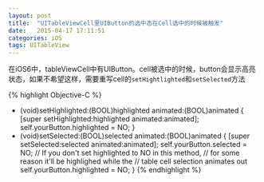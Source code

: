 ```yaml
---
layout: post
title:  "UITableViewCell里UIButton的选中态在Cell选中的时候被触发"
date:   2015-04-17 17:11:51
categories: iOS
tags: UITableView
---
```


在iOS6中，tableViewCell中有UIButton。cell被选中的时候，button会显示高亮状态，如果不希望这样，需要重写cell的`setHightlighted`和`setSelected`方法

{% highlight Objective-C %}
- (void)setHighlighted:(BOOL)highlighted animated:(BOOL)animated {
    [super setHighlighted:highlighted animated:animated];
    self.yourButton.highlighted = NO;
}
- (void)setSelected:(BOOL)selected animated:(BOOL)animated {
    [super setSelected:selected animated:animated];
    self.yourButton.selected = NO;
    // If you don't set highlighted to NO in this method,
    // for some reason it'll be highlighed while the
    // table cell selection animates out
    self.yourButton.highlighted = NO;
}
{% endhighlight %}


